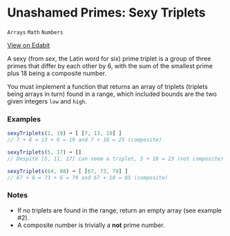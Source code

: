 # Unashamed Primes: Sexy Triplets

`Arrays` `Math` `Numbers`

[View on Edabit](https://edabit.com/challenge/gn6kggvxAFfuMDsDJ)

A sexy (from _sex_, the Latin word for six) prime triplet is a group of three primes that differ by each other by 6, with the sum of the smallest prime plus 18 being a composite number.

You must implement a function that returns an array of triplets (triplets being arrays in turn) found in a range, which included bounds are the two given integers `low` and `high`.

### Examples

```js
sexyTriplets(1, 19) ➞ [ [7, 13, 19] ]
// 7 + 6 = 13 + 6 = 19 and 7 + 18 = 25 (composite)

sexyTriplets(5, 17) ➞ []
// Despite [5, 11, 17] can seem a triplet, 5 + 18 = 23 (not composite)

sexyTriplets(64, 88) ➞ [ [67, 73, 79] ]
// 67 + 6 = 73 + 6 = 79 and 67 + 18 = 85 (composite)
```

### Notes

- If no triplets are found in the range, return an empty array (see example #2).
- A composite number is trivially a **not** prime number.
